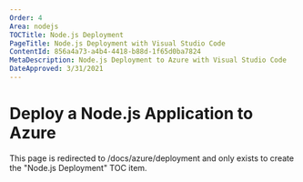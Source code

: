 ```yaml
---
Order: 4
Area: nodejs
TOCTitle: Node.js Deployment
PageTitle: Node.js Deployment with Visual Studio Code
ContentId: 856a4a73-a4b4-4418-b88d-1f65d0ba7824
MetaDescription: Node.js Deployment to Azure with Visual Studio Code
DateApproved: 3/31/2021
---
```

# Deploy a Node.js Application to Azure

This page is redirected to /docs/azure/deployment and only exists to create the "Node.js Deployment" TOC item.